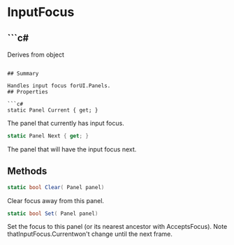 # InputFocus

## ```c#
Derives from object
```

## Summary

Handles input focus forUI.Panels.
## Properties

```c#
static Panel Current { get; } 
```
The panel that currently has input focus.
```c#
static Panel Next { get; } 
```
The panel that will have the input focus next.
## Methods

```c#
static bool Clear( Panel panel) 
```
Clear focus away from this panel.
```c#
static bool Set( Panel panel) 
```
Set the focus to this panel (or its nearest ancestor with AcceptsFocus).
Note thatInputFocus.Currentwon't change until the next frame.
